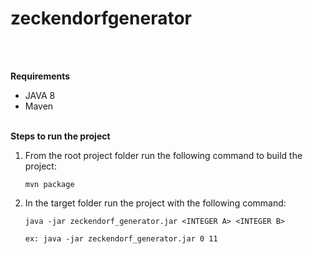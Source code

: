 # zeckendorfgenerator

<br/><br/>

__Requirements__
- JAVA 8
- Maven
<br/><br/>

__Steps to run the project__
  
  1. From the root project folder run the following command to build the project:
      ```
      mvn package
      ```
  
  2. In the target folder run the project with the following command:
      ```
      java -jar zeckendorf_generator.jar <INTEGER A> <INTEGER B>
      
      ex: java -jar zeckendorf_generator.jar 0 11
      ```

